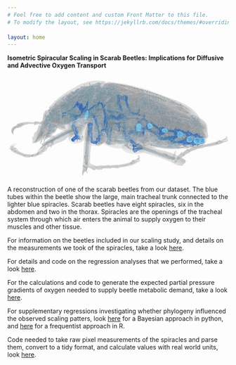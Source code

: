 ```yaml
---
# Feel free to add content and custom Front Matter to this file.
# To modify the layout, see https://jekyllrb.com/docs/themes/#overriding-theme-defaults

layout: home
---
```


**Isometric Spiracular Scaling in Scarab Beetles: Implications for Diffusive and Advective Oxygen Transport**

<p align="center">
  <img width="600" src="./beetle_reconstruction.jpg">
</p>
A reconstruction of one of the scarab beetles from our dataset. The blue tubes within the beetle show the large, main tracheal trunk connected to the lighter blue spiracles. Scarab beetles have eight spiracles, six in the abdomen and two in the thorax. Spiracles are the openings of the tracheal system through which air enters the animal to supply oxygen to their muscles and other tissue. 

For information on the beetles included in our scaling study, and details on the measurements we took of the spiracles, take a look [here](./studydesign/study_design.html).

For details and code on the regression analyses that we performed, take a look [here](./regressions/bayesian_nonparametric_linear_regression.html).

For the calculations and code to generate the expected partial pressure gradients of oxygen needed to supply beetle metabolic demand, take a look [here](./oxygen_gradiant/diffusion_advection_regressions.html).

For supplementary regressions investigating whether phylogeny influenced the observed scaling patters, look [here](./bayesian_phylogenetic/bayesian_phylogenetic_regression.html) for a Bayesian approach in python, and [here](./pgls_R/just_pgls_R.html) for a frequentist approach in R. 

Code needed to take raw pixel measurements of the spiracles and parse them, convert to a tidy format, and calculate values with real world units, look [here](./parse_raw_data/parse_raw_data.html).
